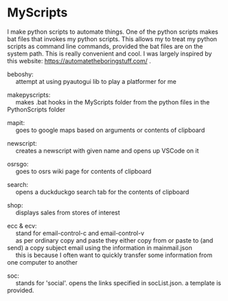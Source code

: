 # MyScripts

I make python scripts to automate things. One of the python scripts makes bat files that invokes my python scripts. This allows my to treat my python scripts as command line commands, provided the bat files are on the system path. This is really convenient and cool.
I was largely inspired by this website: https://automatetheboringstuff.com/ .

beboshy:
</br>&nbsp;&nbsp;&nbsp;&nbsp;
attempt at using pyautogui lib to play a platformer for me

makepyscripts:
</br>&nbsp;&nbsp;&nbsp;&nbsp;
makes .bat hooks in the MyScripts folder from the python files in the PythonScripts folder

mapit:
</br>&nbsp;&nbsp;&nbsp;&nbsp;
goes to google maps based on arguments or contents of clipboard

newscript:
</br>&nbsp;&nbsp;&nbsp;&nbsp;
creates a newscript with given name and opens up VSCode on it

osrsgo:
</br>&nbsp;&nbsp;&nbsp;&nbsp;
goes to osrs wiki page for contents of clipboard

search:
</br>&nbsp;&nbsp;&nbsp;&nbsp;
opens a duckduckgo search tab for the contents of clipboard

shop:
</br>&nbsp;&nbsp;&nbsp;&nbsp;
displays sales from stores of interest

ecc & ecv:
</br>&nbsp;&nbsp;&nbsp;&nbsp;
stand for email-control-c and email-control-v
</br>&nbsp;&nbsp;&nbsp;&nbsp;
as per ordinary copy and paste they either copy from or paste to (and send) a copy subject email using the information in mainmail.json
</br>&nbsp;&nbsp;&nbsp;&nbsp;
this is because I often want to quickly transfer some information from one computer to another

soc:
</br>&nbsp;&nbsp;&nbsp;&nbsp;
stands for 'social'. opens the links specified in socList.json. a template is provided.
